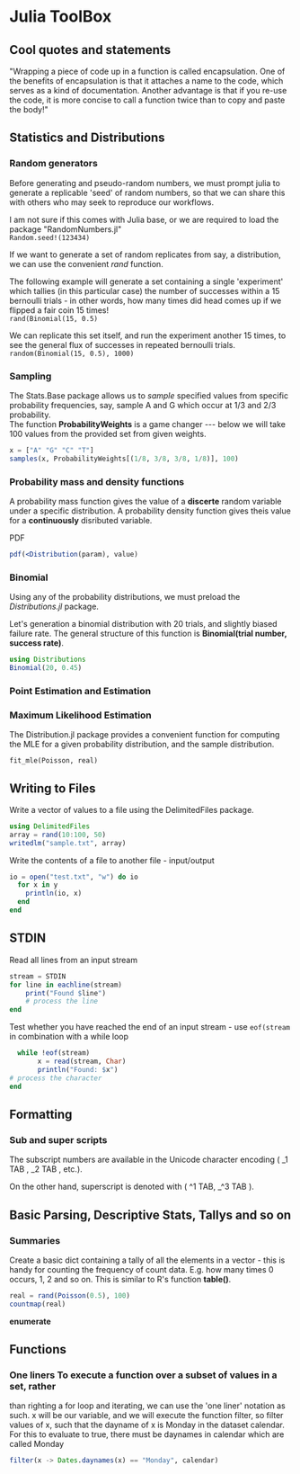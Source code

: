 # Julia ToolBox 

## Cool quotes and statements

"Wrapping a piece of code up in a function is called encapsulation. One of the benefits of encapsulation is that it attaches a name to the code, which serves as a kind of documentation. Another advantage is that if you re-use the code, it is more concise to call a function twice than to copy and paste the body!"     

## Statistics and Distributions 

### Random generators 

Before generating and pseudo-random numbers, we must prompt julia to generate a
replicable 'seed' of random numbers, so that we can share this with others who
may seek to reproduce our workflows.     

I am not sure if this comes with Julia base, or we are required to load the package "RandomNumbers.jl"   
`Random.seed!(123434)`   

If we want to generate a set of random replicates from say, a distribution, we can use the convenient *rand* function.  

The following example will generate a set containing a single 'experiment'
which tallies (in this particular case) the number of successes within a 15
bernoulli trials - in other words, how many times did head comes up if we
flipped a fair coin 15 times!   
`rand(Binomial(15, 0.5)`   

We can replicate this set itself, and run the experiment another 15 times, to see the general flux of successes in repeated bernoulli trials.   
`random(Binomial(15, 0.5), 1000)`      


### Sampling 

The Stats.Base package allows us to *sample* specified values from specific probability frequencies, say, sample A and G which occur at 1/3 and 2/3 probability.  
The function **ProbabilityWeights** is a game changer --- below we will take 100 values from the provided set from given weights.   
```julia
x = ["A" "G" "C" "T"] 
samples(x, ProbabilityWeights[(1/8, 3/8, 3/8, 1/8)], 100)
``` 

### Probability mass and density functions 

A probability mass function gives the value of a **discerte** random variable
under a specific distribution. A probability density function gives theis
value for a **continuously** disributed variable.    

PDF
```julia
pdf(<Distribution(param), value)
```   


### Binomial

Using any of the probability distributions, we must preload  the *Distributions.jl* package.    

Let's generation a binomial distribution with 20 trials, and slightly biased failure rate. The general structure of this function is **Binomial(trial number, success rate)**.    
```julia
using Distributions
Binomial(20, 0.45)
``` 

### Point Estimation and Estimation

### Maximum Likelihood Estimation 
The Distribution.jl package provides a convenient function for computing the
MLE for a given probability distribution, and the sample distribution.   
    
`fit_mle(Poisson, real)`    






## Writing to Files 

Write a vector of values to a file using the DelimitedFiles package. 
```julia
using DelimitedFiles
array = rand(10:100, 50)
writedlm("sample.txt", array) 
```

Write the contents of a file to another file - input/output
```julia
io = open("test.txt", "w") do io
  for x in y
    println(io, x)
  end
end
``` 



## STDIN

Read all lines from an input stream 
```julia
stream = STDIN
for line in eachline(stream)
    print("Found $line")
    # process the line
end
```

Test whether you have reached the end of an input stream - use `eof(stream` in combination with a while loop
```julia
  while !eof(stream)
       x = read(stream, Char)
       println("Found: $x") 
# process the character
end
```    

## Formatting 
### Sub and super scripts

The subscript numbers are available in the Unicode character encoding ( \_1 TAB
, \_2 TAB , etc.).

On the other hand, superscript is denoted with ( \^1 TAB, \_^3 TAB ). 


## Basic Parsing, Descriptive Stats, Tallys and so on 

### Summaries
Create a basic dict containing a tally of all the elements in a vector - this
is handy for counting the frequency of count data. E.g. how many times 0
occurs, 1, 2 and so on. This is similar to R's function **table()**.     

```julia
real = rand(Poisson(0.5), 100)
countmap(real)
```     

**enumerate** 


## Functions 

### One liners To execute a function over a subset of values in a set, rather
than righting a for loop and iterating, we can use the 'one liner' notation as
such. x will be our variable, and we will execute the function filter, so
filter values of x, such that the dayname of x is Monday in the dataset
calendar. For this to evaluate to true, there must be daynames in calendar
which are called Monday
```julia
filter(x -> Dates.daynames(x) == "Monday", calendar)
```









